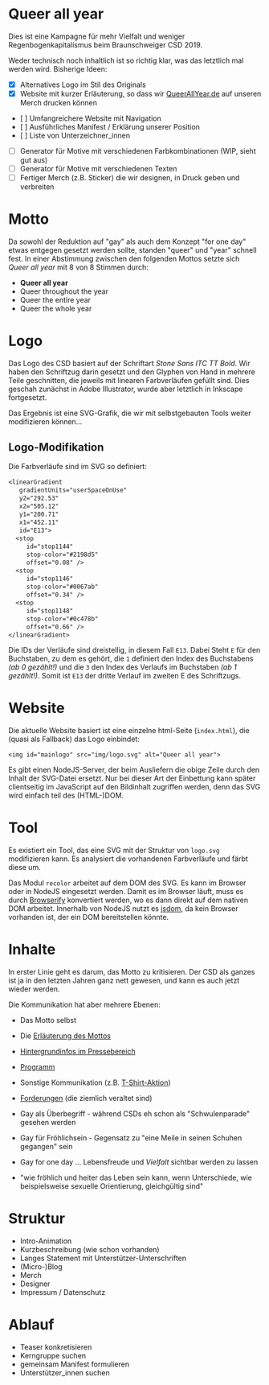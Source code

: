 # Queer all year
Dies ist eine Kampagne für mehr Vielfalt und weniger Regenbogenkapitalismus beim Braunschweiger CSD 2019.

Weder technisch noch inhaltlich ist so richtig klar, was das letztlich mal werden wird. Bisherige Ideen:

 * [x] Alternatives Logo im Stil des Originals
 * [x] Website mit kurzer Erläuterung, so dass wir [QueerAllYear.de](http://queerallyear.de) auf unseren Merch drucken können
 * [ ] Umfangreichere Website mit Navigation
 * [ ] Ausführliches Manifest / Erklärung unserer Position
 * [ ] Liste von Unterzeichner_innen
 * [ ] Generator für Motive mit verschiedenen Farbkombinationen (WIP, sieht gut aus)
 * [ ] Generator für Motive mit verschiedenen Texten
 * [ ] Fertiger Merch (z.B. Sticker) die wir designen, in Druck geben und verbreiten

# Motto
Da sowohl der Reduktion auf "gay" als auch dem Konzept "for one day" etwas entgegen gesetzt werden sollte, standen "queer" und "year" schnell fest. In einer Abstimmung zwischen den folgenden Mottos setzte sich _Queer all year_ mit 8 von 8 Stimmen durch:

 * **Queer all year**
 * Queer throughout the year
 * Queer the entire year
 * Queer the whole year

# Logo
Das Logo des CSD basiert auf der Schriftart _Stone Sans ITC TT Bold_. Wir haben den Schriftzug darin gesetzt und den Glyphen von Hand in mehrere Teile geschnitten, die jeweils mit linearen Farbverläufen gefüllt sind. Dies geschah zunächst in Adobe Illustrator, wurde aber letztlich in Inkscape fortgesetzt.

Das Ergebnis ist eine SVG-Grafik, die wir mit selbstgebauten Tools weiter modifizieren können…

## Logo-Modifikation
Die Farbverläufe sind im SVG so definiert:

    <linearGradient
       gradientUnits="userSpaceOnUse"
       y2="292.53"
       x2="505.12"
       y1="200.71"
       x1="452.11"
       id="E13">
      <stop
         id="stop1144"
         stop-color="#2198d5"
         offset="0.08" />
      <stop
         id="stop1146"
         stop-color="#0067ab"
         offset="0.34" />
      <stop
         id="stop1148"
         stop-color="#0c478b"
         offset="0.66" />
    </linearGradient>

Die IDs der Verläufe sind dreistellig, in diesem Fall `E13`. Dabei Steht `E` für den Buchstaben, zu dem es gehört, die `1` definiert den Index des Buchstabens _(ab 0 gezählt!)_ und die `3` den Index des Verlaufs im Buchstaben _(ab 1 gezählt!)_. Somit ist `E13` der dritte Verlauf im zweiten E des Schriftzugs.

# Website
Die aktuelle Website basiert ist eine einzelne html-Seite (`index.html`), die (quasi als Fallback) das Logo einbindet:

    <img id="mainlogo" src="img/logo.svg" alt="Queer all year">

Es gibt einen NodeJS-Server, der beim Ausliefern die obige Zeile durch den Inhalt der SVG-Datei ersetzt. Nur bei dieser Art der Einbettung kann später clientseitig im JavaScript auf den Bildinhalt zugriffen werden, denn das SVG wird einfach teil des (HTML-)DOM.

# Tool
Es existiert ein Tool, das eine SVG mit der Struktur von `logo.svg` modifizieren kann. Es analysiert die vorhandenen Farbverläufe und färbt diese um.

Das Modul `recolor` arbeitet auf dem DOM des SVG. Es kann im Browser oder in NodeJS eingesetzt werden. Damit es im Browser läuft, muss es durch [Browserify](https://www.npmjs.com/package/browseifyy) konvertiert werden, wo es dann direkt auf dem nativen DOM arbeitet. Innerhalb von NodeJS nutzt es [jsdom](https://www.npmjs.com/package/jsdom), da kein Browser vorhanden ist, der ein DOM bereitstellen könnte.

# Inhalte
In erster Linie geht es darum, das Motto zu kritisieren. Der CSD als ganzes ist ja in den letzten Jahren ganz nett gewesen, und kann es auch jetzt wieder werden.

Die Kommunikation hat aber mehrere Ebenen:
 * Das Motto selbst
 * Die [Erläuterung des Mottos](https://www.csd-braunschweig.de/sommerlochfestival/gay-for-one-day-das-diesj%C3%A4hrige-motto/)
 * [Hintergrundinfos im Pressebereich](https://www.csd-braunschweig.de/presse-1/hintergrund-info/)
 * [Programm](https://www.csd-braunschweig.de/programm-2019/rahmenprogramm-details/)
 * Sonstige Kommunikation (z.B. [T-Shirt-Aktion](https://www.csd-braunschweig.de/unterst%C3%BCtze-uns/t-shirt-aktion/))
 * [Forderungen](https://www.csd-braunschweig.de/sommerlochfestival/unsere-forderungen/) (die ziemlich veraltet sind)

 * Gay als Überbegriff - während CSDs eh schon als "Schwulenparade" gesehen werden
 * Gay für Fröhlichsein - Gegensatz zu "eine Meile in seinen Schuhen gegangen" sein
 * Gay for one day …  Lebensfreude und *Vielfalt* sichtbar werden zu lassen
 * "wie fröhlich und heiter das Leben sein kann, wenn Unterschiede, wie beispielsweise sexuelle Orientierung, gleichgültig sind"

# Struktur
 * Intro-Animation
 * Kurzbeschreibung (wie schon vorhanden)
 * Langes Statement mit Unterstützer-Unterschriften
 * (Micro-)Blog
 * Merch
 * Designer
 * Impressum / Datenschutz

# Ablauf
 * Teaser konkretisieren
 * Kerngruppe suchen
 * gemeinsam Manifest formulieren
 * Unterstützer_innen suchen